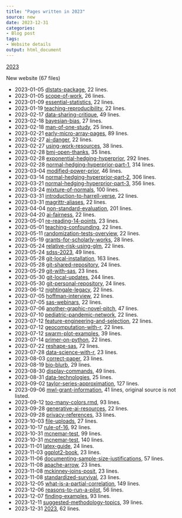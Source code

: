 ```yaml
---
title: "Pages written in 2023"
source: new
date: 2023-12-31
categories:
- Blog post
tags:
- Website details
output: html_document
---
```

 
[2023](http://new.pmean.com/2023/)
 
New website (67 files)
 
+ 2023-01-05 [dlstats-package](http://new.pmean.com/dlstats-package/),  22 lines.  
+ 2023-01-05 [scope-of-work](http://new.pmean.com/scope-of-work/),  26 lines.  
+ 2023-01-09 [essential-statistics](http://new.pmean.com/essential-statistics/),  22 lines.  
+ 2023-01-19 [teaching-reproducibility](http://new.pmean.com/teaching-reproducibility/),  22 lines.  
+ 2023-02-17 [data-sharing-critique](http://new.pmean.com/data-sharing-critique/),  49 lines.  
+ 2023-02-18 [bayesian-bias](http://new.pmean.com/bayesian-bias/),  27 lines.  
+ 2023-02-18 [man-of-one-study](http://new.pmean.com/man-of-one-study/),  25 lines.  
+ 2023-02-21 [early-micro-array-pages](http://new.pmean.com/early-micro-array-pages/),  89 lines.  
+ 2023-02-27 [ai-danger](http://new.pmean.com/ai-danger/),  22 lines.  
+ 2023-02-27 [using-work-resources](http://new.pmean.com/using-work-resources/),  38 lines.  
+ 2023-02-28 [bmj-open-thanks](http://new.pmean.com/bmj-open-thanks/),  35 lines.  
+ 2023-02-28 [exponential-hedging-hyperprior](http://new.pmean.com/exponential-hedging-hyperprior/),  292 lines.  
+ 2023-02-28 [normal-hedging-hyperprior-part-1](http://new.pmean.com/normal-hedging-hyperprior-part-1/),  314 lines.  
+ 2023-03-04 [modified-power-prior](http://new.pmean.com/modified-power-prior/),  46 lines.  
+ 2023-03-14 [normal-hedging-hyperprior-part-2](http://new.pmean.com/normal-hedging-hyperprior-part-2/),  306 lines.  
+ 2023-03-21 [normal-hedging-hyperprior-part-3](http://new.pmean.com/normal-hedging-hyperprior-part-3/),  356 lines.  
+ 2023-03-24 [mixture-of-normals](http://new.pmean.com/mixture-of-normals/),  100 lines.  
+ 2023-03-31 [introduction-to-harrell-verse](http://new.pmean.com/introduction-to-harrell-verse/),  22 lines.  
+ 2023-03-31 [magrittr-aliases](http://new.pmean.com/magrittr-aliases/),  22 lines.  
+ 2023-04-04 [non-standard-evaluation](http://new.pmean.com/non-standard-evaluation/),  201 lines.  
+ 2023-04-20 [ai-fairness](http://new.pmean.com/ai-fairness/),  22 lines.  
+ 2023-05-01 [re-reading-14-points](http://new.pmean.com/re-reading-14-points/),  23 lines.  
+ 2023-05-01 [teaching-confounding](http://new.pmean.com/teaching-confounding/),  22 lines.  
+ 2023-05-11 [randomization-tests-overview](http://new.pmean.com/randomization-tests-overview/),  22 lines.  
+ 2023-05-19 [grants-for-scholarly-works](http://new.pmean.com/grants-for-scholarly-works/),  28 lines.  
+ 2023-05-24 [relative-risk-using-glm](http://new.pmean.com/relative-risk-using-glm/),  22 lines.  
+ 2023-05-24 [sdss-2023](http://new.pmean.com/sdss-2023/),  49 lines.  
+ 2023-05-28 [git-local-installation](http://new.pmean.com/git-local-installation/),  163 lines.  
+ 2023-05-28 [git-shared-repository](http://new.pmean.com/git-shared-repository/),  24 lines.  
+ 2023-05-29 [git-with-sas](http://new.pmean.com/git-with-sas/),  23 lines.  
+ 2023-05-30 [git-local-updates](http://new.pmean.com/git-local-updates/),  244 lines.  
+ 2023-05-30 [git-personal-repository](http://new.pmean.com/git-personal-repository/),  24 lines.  
+ 2023-06-12 [nightingale-legacy](http://new.pmean.com/nightingale-legacy/),  22 lines.  
+ 2023-07-05 [hoffman-interview](http://new.pmean.com/hoffman-interview/),  22 lines.  
+ 2023-07-05 [sas-webinars](http://new.pmean.com/sas-webinars/),  22 lines.  
+ 2023-07-06 [another-graphic-novel-pitch](http://new.pmean.com/another-graphic-novel-pitch/),  47 lines.  
+ 2023-07-10 [pediatric-pandemic-network](http://new.pmean.com/pediatric-pandemic-network/),  22 lines.  
+ 2023-07-12 [feature-engineering-and-selection](http://new.pmean.com/feature-engineering-and-selection/),  22 lines.  
+ 2023-07-12 [geocomputation-with-r](http://new.pmean.com/geocomputation-with-r/),  22 lines.  
+ 2023-07-12 [swarm-plot-examples](http://new.pmean.com/swarm-plot-examples/),  39 lines.  
+ 2023-07-14 [primer-on-python](http://new.pmean.com/primer-on-python/),  22 lines.  
+ 2023-07-22 [reshape-sas](http://new.pmean.com/reshape-sas/),  72 lines.  
+ 2023-07-28 [data-science-with-r](http://new.pmean.com/data-science-with-r/),  23 lines.  
+ 2023-08-03 [correct-paper](http://new.pmean.com/correct-paper/),  23 lines.  
+ 2023-08-19 [bio-blurb](http://new.pmean.com/bio-blurb/),  29 lines.  
+ 2023-08-30 [display-commands](http://new.pmean.com/display-commands/),  49 lines.  
+ 2023-08-31 [data-technologies](http://new.pmean.com/data-technologies/),  25 lines.  
+ 2023-09-02 [taylor-series-approximation](http://new.pmean.com/taylor-series-approximation/),  127 lines.  
+ 2023-09-06 [mwl-grant-information](http://new.pmean.com/mwl-grant-information/),  41 lines, original source is not listed.  
+ 2023-09-12 [too-many-colors.rmd](http://new.pmean.com/too-many-colors.rmd/),  93 lines.  
+ 2023-09-28 [generative-ai-resources](http://new.pmean.com/generative-ai-resources/),  22 lines.  
+ 2023-09-28 [privacy-references](http://new.pmean.com/privacy-references/),  33 lines.  
+ 2023-10-03 [file-uploads](http://new.pmean.com/file-uploads/),  27 lines.  
+ 2023-10-17 [rule-of-16](http://new.pmean.com/rule-of-16/),  92 lines.  
+ 2023-10-31 [mcnemar-test](http://new.pmean.com/mcnemar-test/),  99 lines.  
+ 2023-10-31 [mcnemar-test](http://new.pmean.com/mcnemar-test/),  140 lines.  
+ 2023-11-01 [latex-guide](http://new.pmean.com/latex-guide/),  24 lines.  
+ 2023-11-03 [ggplot2-book](http://new.pmean.com/ggplot2-book/),  23 lines.  
+ 2023-11-06 [documenting-sample-size-justifications](http://new.pmean.com/documenting-sample-size-justifications/),  57 lines.  
+ 2023-11-08 [apache-arrow](http://new.pmean.com/apache-arrow/),  23 lines.  
+ 2023-11-08 [mckinney-joins-posit](http://new.pmean.com/mckinney-joins-posit/),  23 lines.  
+ 2023-11-08 [standardized-survival](http://new.pmean.com/standardized-survival/),  23 lines.  
+ 2023-12-05 [what-is-a-partial-correlation](http://new.pmean.com/what-is-a-partial-correlation/),  149 lines.  
+ 2023-12-06 [reasons-to-run-a-pilot](http://new.pmean.com/reasons-to-run-a-pilot/),  56 lines.  
+ 2023-12-07 [finding-examples](http://new.pmean.com/finding-examples/),  93 lines.  
+ 2023-12-11 [suggested-methodology-topics](http://new.pmean.com/suggested-methodology-topics/),  39 lines.  
+ 2023-12-31 [2023](http://new.pmean.com/2023/),  62 lines.
 
